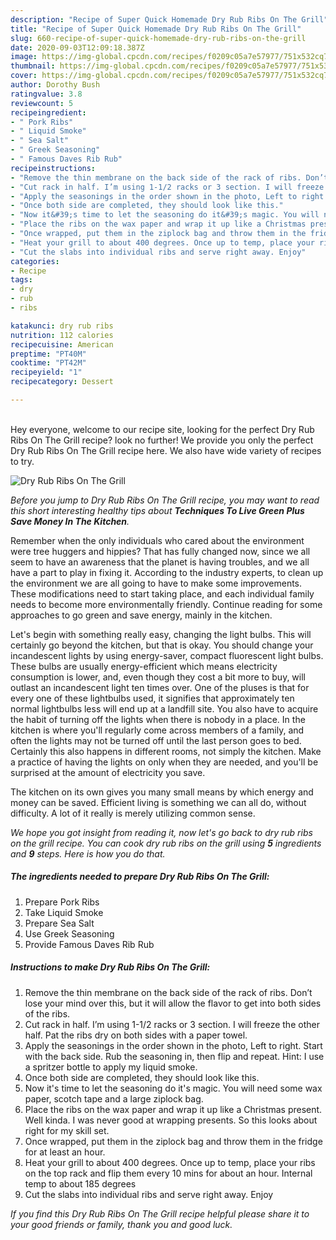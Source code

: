 ```yaml
---
description: "Recipe of Super Quick Homemade Dry Rub Ribs On The Grill"
title: "Recipe of Super Quick Homemade Dry Rub Ribs On The Grill"
slug: 660-recipe-of-super-quick-homemade-dry-rub-ribs-on-the-grill
date: 2020-09-03T12:09:18.387Z
image: https://img-global.cpcdn.com/recipes/f0209c05a7e57977/751x532cq70/dry-rub-ribs-on-the-grill-recipe-main-photo.jpg
thumbnail: https://img-global.cpcdn.com/recipes/f0209c05a7e57977/751x532cq70/dry-rub-ribs-on-the-grill-recipe-main-photo.jpg
cover: https://img-global.cpcdn.com/recipes/f0209c05a7e57977/751x532cq70/dry-rub-ribs-on-the-grill-recipe-main-photo.jpg
author: Dorothy Bush
ratingvalue: 3.8
reviewcount: 5
recipeingredient:
- " Pork Ribs"
- " Liquid Smoke"
- " Sea Salt"
- " Greek Seasoning"
- " Famous Daves Rib Rub"
recipeinstructions:
- "Remove the thin membrane on the back side of the rack of ribs. Don’t lose your mind over this, but it will allow the flavor to get into both sides of the ribs."
- "Cut rack in half. I’m using 1-1/2 racks or 3 section. I will freeze the other half. Pat the ribs dry on both sides with a paper towel."
- "Apply the seasonings in the order shown in the photo, Left to right. Start with the back side. Rub the seasoning in, then flip and repeat. Hint: I use a spritzer bottle to apply my liquid smoke."
- "Once both side are completed, they should look like this."
- "Now it&#39;s time to let the seasoning do it&#39;s magic. You will need some wax paper, scotch tape and a large ziplock bag."
- "Place the ribs on the wax paper and wrap it up like a Christmas present. Well kinda. I was never good at wrapping presents. So this looks about right for my skill set."
- "Once wrapped, put them in the ziplock bag and throw them in the fridge for at least an hour."
- "Heat your grill to about 400 degrees. Once up to temp, place your ribs on the top rack and flip them every 10 mins for about an hour. Internal temp to about 185 degrees"
- "Cut the slabs into individual ribs and serve right away. Enjoy"
categories:
- Recipe
tags:
- dry
- rub
- ribs

katakunci: dry rub ribs 
nutrition: 112 calories
recipecuisine: American
preptime: "PT40M"
cooktime: "PT42M"
recipeyield: "1"
recipecategory: Dessert

---
```

<br>
Hey everyone, welcome to our recipe site, looking for the perfect Dry Rub Ribs On The Grill recipe? look no further! We provide you only the perfect Dry Rub Ribs On The Grill recipe here. We also have wide variety of recipes to try.
<br>


![Dry Rub Ribs On The Grill](https://img-global.cpcdn.com/recipes/f0209c05a7e57977/751x532cq70/dry-rub-ribs-on-the-grill-recipe-main-photo.jpg)

<i>Before you jump to Dry Rub Ribs On The Grill recipe, you may want to read this short interesting healthy tips about 
<strong>Techniques To Live Green Plus Save Money In The Kitchen</strong>.</i>
</br>

Remember when the only individuals who cared about the environment were tree huggers and hippies? That has fully changed now, since we all seem to have an awareness that the planet is having troubles, and we all have a part to play in fixing it. According to the industry experts, to clean up the environment we are all going to have to make some improvements. These modifications need to start taking place, and each individual family needs to become more environmentally friendly. Continue reading for some approaches to go green and save energy, mainly in the kitchen.

Let's begin with something really easy, changing the light bulbs. This will certainly go beyond the kitchen, but that is okay. You should change your incandescent lights by using energy-saver, compact fluorescent light bulbs. These bulbs are usually energy-efficient which means electricity consumption is lower, and, even though they cost a bit more to buy, will outlast an incandescent light ten times over. One of the pluses is that for every one of these lightbulbs used, it signifies that approximately ten normal lightbulbs less will end up at a landfill site. You also have to acquire the habit of turning off the lights when there is nobody in a place. In the kitchen is where you'll regularly come across members of a family, and often the lights may not be turned off until the last person goes to bed. Certainly this also happens in different rooms, not simply the kitchen. Make a practice of having the lights on only when they are needed, and you'll be surprised at the amount of electricity you save.

The kitchen on its own gives you many small means by which energy and money can be saved. Efficient living is something we can all do, without difficulty. A lot of it really is merely utilizing common sense.


<i>We hope you got insight from reading it, now let's go back to dry rub ribs on the grill recipe. You can cook dry rub ribs on the grill using <strong>5</strong> ingredients and <strong>9</strong> steps. Here is how you do that.
</i>

##### The ingredients needed to prepare Dry Rub Ribs On The Grill:

1. Prepare  Pork Ribs
1. Take  Liquid Smoke
1. Prepare  Sea Salt
1. Use  Greek Seasoning
1. Provide  Famous Daves Rib Rub


##### Instructions to make Dry Rub Ribs On The Grill:

1. Remove the thin membrane on the back side of the rack of ribs. Don’t lose your mind over this, but it will allow the flavor to get into both sides of the ribs.
1. Cut rack in half. I’m using 1-1/2 racks or 3 section. I will freeze the other half. Pat the ribs dry on both sides with a paper towel.
1. Apply the seasonings in the order shown in the photo, Left to right. Start with the back side. Rub the seasoning in, then flip and repeat. Hint: I use a spritzer bottle to apply my liquid smoke.
1. Once both side are completed, they should look like this.
1. Now it&#39;s time to let the seasoning do it&#39;s magic. You will need some wax paper, scotch tape and a large ziplock bag.
1. Place the ribs on the wax paper and wrap it up like a Christmas present. Well kinda. I was never good at wrapping presents. So this looks about right for my skill set.
1. Once wrapped, put them in the ziplock bag and throw them in the fridge for at least an hour.
1. Heat your grill to about 400 degrees. Once up to temp, place your ribs on the top rack and flip them every 10 mins for about an hour. Internal temp to about 185 degrees
1. Cut the slabs into individual ribs and serve right away. Enjoy


<i>If you find this Dry Rub Ribs On The Grill recipe helpful please share it to your good friends or family, thank you and good luck.</i>

